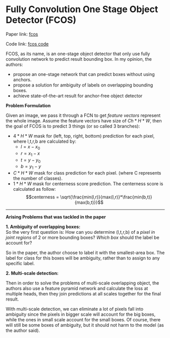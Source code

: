 # Fully Convolution One Stage Object Detector (FCOS)

Paper link: [fcos][link id]

Code link: [fcos code][link id 2]

FCOS, as its name, is an one-stage object detector that only use fully convolution network to predict result bounding box. In my opinion, the authors:
- propose an one-stage network that can predict boxes without using anchors.
- propose a solution for ambiguity of labels on overlapping bounding boxes.
- achieve state-of-the-art result for anchor-free object detector
  
**Problem Formulation**

Given an image, we pass it through a FCN to get *feature vectors* represent the whole image. Assume the feature vectors have size of $Ch*H*W$, then the goal of FCOS is to predict 3 things (or so called 3 branches):
- $4*H*W$ mask for (left, top, right, bottom) prediction for each pixel, where l,t,r,b are calculated by:
  - $l = x- x_0$
  - $r = x_1 - x$
  - $t = y - y_0$
  - $b = y_1 - y$
- $C*H*W$ mask for class prediction for each pixel. (where C represents the number of classes).
- $1*H*W$ mask for centerness score prediction. The centerness score is calculated as follow:
    $$centerness = \sqrt{\frac{min(l,r)}{max(l,r)}*\frac{min(b,t)}{max(b,t)}}$$

****
**Arising Problems that was tackled in the paper**

**1. Ambiguity of overlapping boxes:**   
   So the very first question is: How can you determine (l,t,r,b) of a *pixel in joint regions* of 2 or more bounding boxes? *Which box* should the label be account for?

   So in the paper, the author choose to label it with the smallest-area box. The label for class for this boxes will be ambiguity, rather than to assign to any specific label.
    
**2. Multi-scale detection:** 

Then in order to solve the problems of multi-scale overlapping object, the authors also use a feature pyramid network and calculate the loss at multiple heads, then they join predictions at all scales together for the final result.

With multi-scale detection, we can eliminate a lot of pixels fall into ambiguity since the pixels in bigger scale will account for the big boxes, while the ones in small scale account for the small boxes. Of course, there will still be some boxes of ambiguity, but it should not harm to the model (as the author said).

[link id]: https://arxiv.org/pdf/1904.01355.pdf

[link id 2]: https://github.com/aim-uofa/AdelaiDet/tree/master/configs/FCOS-Detection